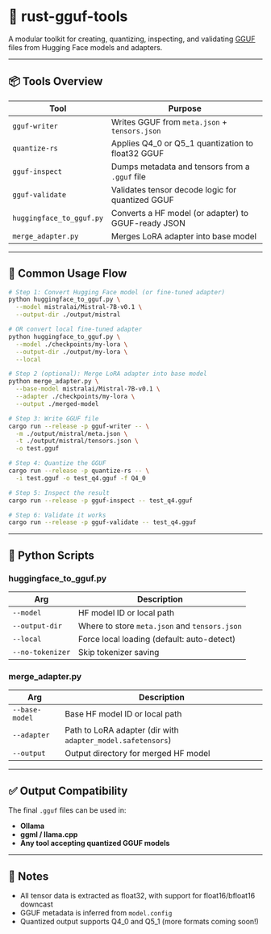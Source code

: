 # 🧠 rust-gguf-tools

A modular toolkit for creating, quantizing, inspecting, and validating [GGUF](https://github.com/ggerganov/ggml/blob/master/docs/gguf.md) files from Hugging Face models and adapters.

---

## 📦 Tools Overview

| Tool                     | Purpose                                             |
| ------------------------ | --------------------------------------------------- |
| `gguf-writer`            | Writes GGUF from `meta.json` + `tensors.json`       |
| `quantize-rs`            | Applies Q4_0 or Q5_1 quantization to float32 GGUF   |
| `gguf-inspect`           | Dumps metadata and tensors from a `.gguf` file      |
| `gguf-validate`          | Validates tensor decode logic for quantized GGUF    |
| `huggingface_to_gguf.py` | Converts a HF model (or adapter) to GGUF-ready JSON |
| `merge_adapter.py`       | Merges LoRA adapter into base model                 |

---

## 🔁 Common Usage Flow

```bash
# Step 1: Convert Hugging Face model (or fine-tuned adapter)
python huggingface_to_gguf.py \
  --model mistralai/Mistral-7B-v0.1 \
  --output-dir ./output/mistral

# OR convert local fine-tuned adapter
python huggingface_to_gguf.py \
  --model ./checkpoints/my-lora \
  --output-dir ./output/my-lora \
  --local

# Step 2 (optional): Merge LoRA adapter into base model
python merge_adapter.py \
  --base-model mistralai/Mistral-7B-v0.1 \
  --adapter ./checkpoints/my-lora \
  --output ./merged-model

# Step 3: Write GGUF file
cargo run --release -p gguf-writer -- \
  -m ./output/mistral/meta.json \
  -t ./output/mistral/tensors.json \
  -o test.gguf

# Step 4: Quantize the GGUF
cargo run --release -p quantize-rs -- \
  -i test.gguf -o test_q4.gguf -f Q4_0

# Step 5: Inspect the result
cargo run --release -p gguf-inspect -- test_q4.gguf

# Step 6: Validate it works
cargo run --release -p gguf-validate -- test_q4.gguf
```

---

## 🧪 Python Scripts

### huggingface_to_gguf.py

| Arg              | Description                                   |
| ---------------- | --------------------------------------------- |
| `--model`        | HF model ID or local path                     |
| `--output-dir`   | Where to store `meta.json` and `tensors.json` |
| `--local`        | Force local loading (default: auto-detect)    |
| `--no-tokenizer` | Skip tokenizer saving                         |

### merge_adapter.py

| Arg            | Description                                                 |
| -------------- | ----------------------------------------------------------- |
| `--base-model` | Base HF model ID or local path                              |
| `--adapter`    | Path to LoRA adapter (dir with `adapter_model.safetensors`) |
| `--output`     | Output directory for merged HF model                        |

---

## ✅ Output Compatibility

The final `.gguf` files can be used in:

- **Ollama**
- **ggml / llama.cpp**
- **Any tool accepting quantized GGUF models**

---

## 🧰 Notes

- All tensor data is extracted as float32, with support for float16/bfloat16 downcast
- GGUF metadata is inferred from `model.config`
- Quantized output supports Q4_0 and Q5_1 (more formats coming soon!)
